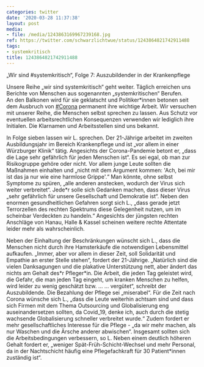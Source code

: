 ```yaml
---
categories: twitter
date: '2020-03-28 11:37:38'
layout: post
media:
- file: /media/1243863169967239168.jpg
ref: https://twitter.com/schwarzlichtwue/status/1243864821742911488
tags:
- systemkritisch
title: 1243864821742911488
---
```

„Wir sind #systemkritisch“, Folge 7: Auszubildender in der Krankenpflege



Unsere Reihe „wir sind systemkritisch“ geht weiter. Täglich erreichen uns Berichte von Menschen aus sogenannten „systemkritischen“ Berufen.  
An den Balkonen wird für sie geklatscht und Politiker\*innen betonen seit dem Ausbruch von [#Corona](/t/corona) permanent ihre wichtige Arbeit. Wir versuchen mit unserer Reihe, die Menschen selbst sprechen zu lassen. 
Aus Schutz vor eventuellen arbeitsrechtlichen Konsequenzen verwenden wir lediglich ihre Initialen. Die Klarnamen und Arbeitsstellen sind uns bekannt.



In Folge sieben lassen wir L. sprechen. 
Der 21-Jährige arbeitet im zweiten Ausbildungsjahr im Bereich Krankenpflege und ist „vor allem in einer Würzburger Klinik“ tätig. Angesichts der Corona-Pandemie betont er, „dass die Lage sehr gefährlich für jeden Menschen ist“. 
Es sei egal, ob man zur Risikogruppe gehöre oder nicht. Vor allem junge Leute sollten die Maßnahmen einhalten und „nicht mit dem Argument kommen: 'Ach, bei mir ist das ja nur wie eine harmlose Grippe'.“ 
Man könnte, ohne selbst Symptome zu spüren, „alle anderen anstecken, wodurch der Virus sich weiter verbreitet“. Jede\*r solle sich Gedanken machen, dass dieser Virus „sehr gefährlich für unsere Gesellschaft und Demokratie ist“. 
Neben den enormen gesundheitlichen Gefahren sorgt sich L., „dass gerade jetzt Terrorzellen des rechten Spektrums diese Gelegenheit nutzen, um im scheinbar Verdeckten zu handeln.“ 
Angesichts der jüngsten rechten Anschläge von Hanau, Halle &amp; Kassel scheinen weitere rechte Attentate leider mehr als wahrscheinlich.



Neben der Einhaltung der Beschränkungen wünscht sich L., dass die Menschen nicht durch ihre Hamsterkäufe die notwendigen Lebensmittel aufkaufen. 
„Immer, aber vor allem in dieser Zeit, soll Solidarität und Empathie an erster Stelle stehen“, fordert der 21-Jährige. 
„Natürlich sind die vielen Danksagungen und die plakative Unterstützung nett, aber ändert das nichts am Gehalt des\*r Pfleger\*in. Die Arbeit, die jeden Tag geleistet wird, die Gefahr, die man jeden Tag eingeht, um kranken Menschen zu helfen, wird leider zu wenig geschätzt bzw. … 
… vergütet“, schreibt der Auszubildende. Die Bezahlung der Pflege sei „miserabel“. 
Für die Zeit nach Corona wünsche sich L., „dass die Leute weiterhin achtsam sind und dass sich Firmen mit dem Thema Outsourcing und Globalisierung eng auseinandersetzen sollten, da Covid_19, denke ich, auch durch die stetig wachsende Globalisierung schneller verbreitet wurde.“ 
Zudem fordert er mehr gesellschaftliches Interesse für die Pflege - „da wir mehr machen, als nur Waschen und die Ärsche anderer abwischen“. Insgesamt sollten sich die Arbeitsbedingungen verbessern, so L. 
Neben einem deutlich höheren Gehalt fordert er, „weniger Spät-Früh-Schicht-Wechsel und mehr Personal, da in der Nachtschicht häufig eine Pflegefachkraft für 30 Patient\*innen zuständig ist“. 